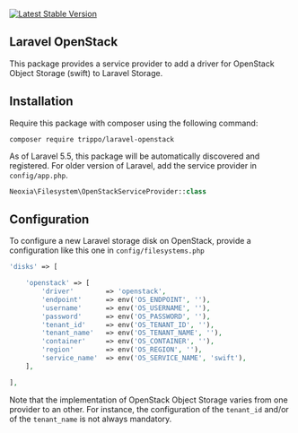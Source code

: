 [![Latest Stable Version](http://img.shields.io/github/release/trippo/laravel-openstack.svg)](https://packagist.org/packages/trippo/laravel-openstack)

## Laravel OpenStack

This package provides a service provider to add a driver for OpenStack Object Storage (swift) to Laravel Storage.

## Installation

Require this package with composer using the following command:

```
composer require trippo/laravel-openstack
```

As of Laravel 5.5, this package will be automatically discovered and registered.
For older version of Laravel, add the service provider in `config/app.php`.

```PHP
Neoxia\Filesystem\OpenStackServiceProvider::class
```

## Configuration

To configure a new Laravel storage disk on OpenStack, provide a configuration like this one in `config/filesystems.php`

```PHP
'disks' => [

    'openstack' => [
        'driver'        => 'openstack',
        'endpoint'      => env('OS_ENDPOINT', ''),
        'username'      => env('OS_USERNAME', ''),
        'password'      => env('OS_PASSWORD', ''),
        'tenant_id'     => env('OS_TENANT_ID', ''),
        'tenant_name'   => env('OS_TENANT_NAME', ''),
        'container'     => env('OS_CONTAINER', ''),
        'region'        => env('OS_REGION', ''),
        'service_name'  => env('OS_SERVICE_NAME', 'swift'),
    ],

],
```

Note that the implementation of OpenStack Object Storage varies from one provider to an other. For instance, the configuration of the `tenant_id` and/or of the `tenant_name` is not always mandatory.
